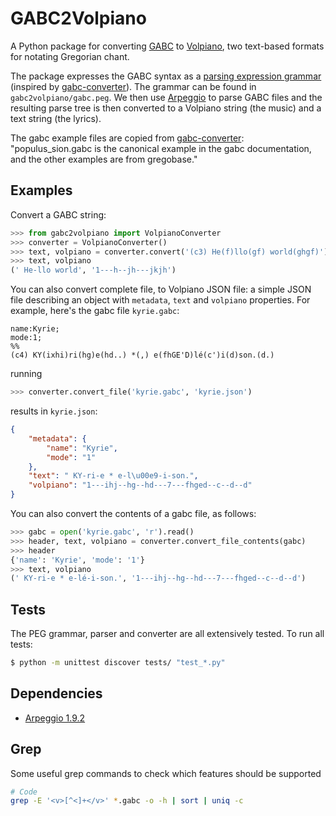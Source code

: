 GABC2Volpiano
=============

A Python package for converting 
[GABC](http://gregorio-project.github.io/gabc/index.html) 
to [Volpiano](http://www.fawe.de/volpiano/), two text-based formats for 
notating Gregorian chant.

The package expresses the GABC syntax as a [parsing expression grammar](
https://en.wikipedia.org/wiki/Parsing_expression_grammar)
(inspired by [gabc-converter](https://github.com/saybaar/gabc-converter)).
The grammar can be found in `gabc2volpiano/gabc.peg`. We then use 
[Arpeggio](http://textx.github.io/Arpeggio) to parse GABC files and the 
resulting parse tree is then converted to a Volpiano string (the music) and 
a text string (the lyrics). 

The gabc example files are copied from 
[gabc-converter](https://github.com/saybaar/gabc-converter): 
"populus_sion.gabc is the canonical example in the gabc documentation, 
and the other examples are from gregobase."

Examples
--------

Convert a GABC string:

```python
>>> from gabc2volpiano import VolpianoConverter
>>> converter = VolpianoConverter()
>>> text, volpiano = converter.convert('(c3) He(f)llo(gf) world(ghgf)')
>>> text, volpiano
(' He-llo world', '1---h--jh---jkjh')
```

You can also convert complete file, to Volpiano JSON file: a simple
JSON file describing an object with `metadata`, `text` and `volpiano`
properties. For example, here's the gabc file `kyrie.gabc`:

```gabc
name:Kyrie;
mode:1;
%%
(c4) KY(ixhi)ri(hg)e(hd..) *(,) e(fhGE'D)lé(c')i(d)son.(d.)
``` 

running

```python
>>> converter.convert_file('kyrie.gabc', 'kyrie.json')
```

results in `kyrie.json`:

```json
{
    "metadata": {
        "name": "Kyrie",
        "mode": "1"
    },
    "text": " KY-ri-e * e-l\u00e9-i-son.",
    "volpiano": "1---ihj--hg--hd---7---fhged--c--d--d"
}
```

You can also convert the contents of a gabc file, as follows:

```python
>>> gabc = open('kyrie.gabc', 'r').read()
>>> header, text, volpiano = converter.convert_file_contents(gabc)
>>> header
{'name': 'Kyrie', 'mode': '1'}
>>> text, volpiano
(' KY-ri-e * e-lé-i-son.', '1---ihj--hg--hd---7---fhged--c--d--d')
```

Tests
-----

The PEG grammar, parser and converter are all extensively tested.
To run all tests:

```bash
$ python -m unittest discover tests/ "test_*.py" 
```

Dependencies
------------

- [Arpeggio 1.9.2](http://textx.github.io/Arpeggio)


Grep
----

Some useful grep commands to check which features should be supported

```bash
# Code
grep -E '<v>[^<]+</v>' *.gabc -o -h | sort | uniq -c
```